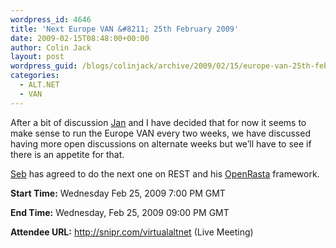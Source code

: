 ```yaml
---
wordpress_id: 4646
title: 'Next Europe VAN &#8211; 25th February 2009'
date: 2009-02-15T08:48:00+00:00
author: Colin Jack
layout: post
wordpress_guid: /blogs/colinjack/archive/2009/02/15/europe-van-25th-february-2009.aspx
categories:
  - ALT.NET
  - VAN
---
```

After a bit of discussion [Jan](http://elegantcode.com/about/jan-van-ryswyck/) and I have decided that for now it seems to make sense to run the Europe VAN every two weeks, we have discussed having more open discussions on alternate weeks but we&#8217;ll have to see if there is an appetite for that. 

[Seb](http://serialseb.blogspot.com/) has agreed to do the next one on REST and his [OpenRasta](http://serialseb.blogspot.com/2008/04/using-rasta-1-introduction.html) framework. 

**Start Time:** Wednesday Feb 25, 2009 7:00 PM GMT 

**End Time:** Wednesday, Feb 25, 2009 09:00 PM GMT 

**Attendee URL:** <http://snipr.com/virtualaltnet> (Live Meeting)&nbsp;&nbsp;